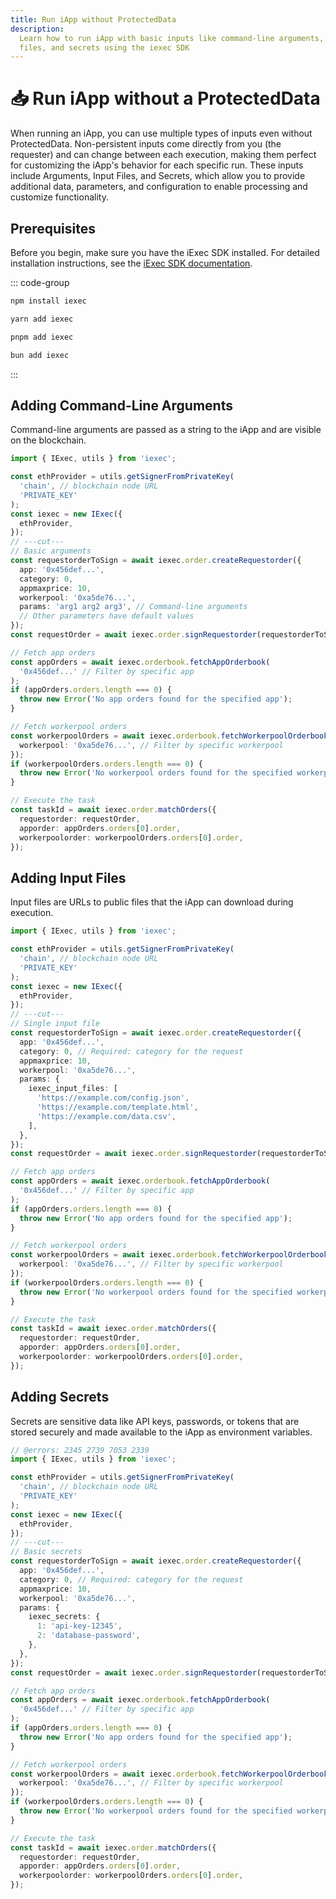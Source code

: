 ```yaml
---
title: Run iApp without ProtectedData
description:
  Learn how to run iApp with basic inputs like command-line arguments, public
  files, and secrets using the iexec SDK
---
```


# 📥 Run iApp without a ProtectedData

When running an iApp, you can use multiple types of inputs even without
ProtectedData. Non-persistent inputs come directly from you (the requester) and
can change between each execution, making them perfect for customizing the
iApp's behavior for each specific run. These inputs include Arguments, Input
Files, and Secrets, which allow you to provide additional data, parameters, and
configuration to enable processing and customize functionality.

## Prerequisites

Before you begin, make sure you have the iExec SDK installed. For detailed
installation instructions, see the [iExec SDK documentation](/references/sdk).

::: code-group

```sh [npm]
npm install iexec
```

```sh [yarn]
yarn add iexec
```

```sh [pnpm]
pnpm add iexec
```

```sh [bun]
bun add iexec
```

:::

## Adding Command-Line Arguments

Command-line arguments are passed as a string to the iApp and are visible on the
blockchain.

```ts twoslash
import { IExec, utils } from 'iexec';

const ethProvider = utils.getSignerFromPrivateKey(
  'chain', // blockchain node URL
  'PRIVATE_KEY'
);
const iexec = new IExec({
  ethProvider,
});
// ---cut---
// Basic arguments
const requestorderToSign = await iexec.order.createRequestorder({
  app: '0x456def...',
  category: 0,
  appmaxprice: 10,
  workerpool: '0xa5de76...',
  params: 'arg1 arg2 arg3', // Command-line arguments
  // Other parameters have default values
});
const requestOrder = await iexec.order.signRequestorder(requestorderToSign);

// Fetch app orders
const appOrders = await iexec.orderbook.fetchAppOrderbook(
  '0x456def...' // Filter by specific app
);
if (appOrders.orders.length === 0) {
  throw new Error('No app orders found for the specified app');
}

// Fetch workerpool orders
const workerpoolOrders = await iexec.orderbook.fetchWorkerpoolOrderbook({
  workerpool: '0xa5de76...', // Filter by specific workerpool
});
if (workerpoolOrders.orders.length === 0) {
  throw new Error('No workerpool orders found for the specified workerpool');
}

// Execute the task
const taskId = await iexec.order.matchOrders({
  requestorder: requestOrder,
  apporder: appOrders.orders[0].order,
  workerpoolorder: workerpoolOrders.orders[0].order,
});
```

## Adding Input Files

Input files are URLs to public files that the iApp can download during
execution.

```ts twoslash
import { IExec, utils } from 'iexec';

const ethProvider = utils.getSignerFromPrivateKey(
  'chain', // blockchain node URL
  'PRIVATE_KEY'
);
const iexec = new IExec({
  ethProvider,
});
// ---cut---
// Single input file
const requestorderToSign = await iexec.order.createRequestorder({
  app: '0x456def...',
  category: 0, // Required: category for the request
  appmaxprice: 10,
  workerpool: '0xa5de76...',
  params: {
    iexec_input_files: [
      'https://example.com/config.json',
      'https://example.com/template.html',
      'https://example.com/data.csv',
    ],
  },
});
const requestOrder = await iexec.order.signRequestorder(requestorderToSign);

// Fetch app orders
const appOrders = await iexec.orderbook.fetchAppOrderbook(
  '0x456def...' // Filter by specific app
);
if (appOrders.orders.length === 0) {
  throw new Error('No app orders found for the specified app');
}

// Fetch workerpool orders
const workerpoolOrders = await iexec.orderbook.fetchWorkerpoolOrderbook({
  workerpool: '0xa5de76...', // Filter by specific workerpool
});
if (workerpoolOrders.orders.length === 0) {
  throw new Error('No workerpool orders found for the specified workerpool');
}

// Execute the task
const taskId = await iexec.order.matchOrders({
  requestorder: requestOrder,
  apporder: appOrders.orders[0].order,
  workerpoolorder: workerpoolOrders.orders[0].order,
});
```

## Adding Secrets

Secrets are sensitive data like API keys, passwords, or tokens that are stored
securely and made available to the iApp as environment variables.

```ts twoslash [Browser]
// @errors: 2345 2739 7053 2339
import { IExec, utils } from 'iexec';

const ethProvider = utils.getSignerFromPrivateKey(
  'chain', // blockchain node URL
  'PRIVATE_KEY'
);
const iexec = new IExec({
  ethProvider,
});
// ---cut---
// Basic secrets
const requestorderToSign = await iexec.order.createRequestorder({
  app: '0x456def...',
  category: 0, // Required: category for the request
  appmaxprice: 10,
  workerpool: '0xa5de76...',
  params: {
    iexec_secrets: {
      1: 'api-key-12345',
      2: 'database-password',
    },
  },
});
const requestOrder = await iexec.order.signRequestorder(requestorderToSign);

// Fetch app orders
const appOrders = await iexec.orderbook.fetchAppOrderbook(
  '0x456def...' // Filter by specific app
);
if (appOrders.orders.length === 0) {
  throw new Error('No app orders found for the specified app');
}

// Fetch workerpool orders
const workerpoolOrders = await iexec.orderbook.fetchWorkerpoolOrderbook({
  workerpool: '0xa5de76...', // Filter by specific workerpool
});
if (workerpoolOrders.orders.length === 0) {
  throw new Error('No workerpool orders found for the specified workerpool');
}

// Execute the task
const taskId = await iexec.order.matchOrders({
  requestorder: requestOrder,
  apporder: appOrders.orders[0].order,
  workerpoolorder: workerpoolOrders.orders[0].order,
});
```
